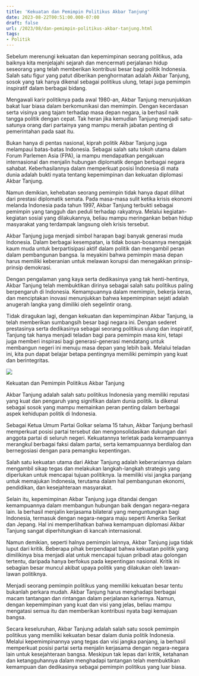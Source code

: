 ```yaml
---
title: 'Kekuatan dan Pemimpin Politikus Akbar Tanjung'
date: 2023-08-22T00:51:00.000-07:00
draft: false
url: /2023/08/dan-pemimpin-politikus-akbar-tanjung.html
tags: 
- Politik
---
```


  

Sebelum merenungi kekuatan dan kepemimpinan seorang politikus, ada baiknya kita menjelajahi sejarah dan mencermati perjalanan hidup seseorang yang telah memberikan kontribusi besar bagi politik Indonesia. Salah satu figur yang patut diberikan penghormatan adalah Akbar Tanjung, sosok yang tak hanya dikenal sebagai politikus ulung, tetapi juga pemimpin inspiratif dalam berbagai bidang.

  

Mengawali karir politiknya pada awal 1980-an, Akbar Tanjung menunjukkan bakat luar biasa dalam berkomunikasi dan memimpin. Dengan kecerdasan serta visinya yang tajam terhadap masa depan negara, ia berhasil naik tangga politik dengan cepat. Tak heran jika kemudian Tanjung menjadi satu-satunya orang dari partainya yang mampu meraih jabatan penting di pemerintahan pada saat itu.

  

Bukan hanya di pentas nasional, kiprah politik Akbar Tanjung juga melampaui batas-batas Indonesia. Sebagai salah satu tokoh utama dalam Forum Parlemen Asia (FPA), ia mampu mendapatkan pengakuan internasional dan menjalin hubungan diplomatik dengan berbagai negara sahabat. Keberhasilannya dalam memperkuat posisi Indonesia di mata dunia adalah bukti nyata tentang kepemimpinan dan kekuatan diplomasi Akbar Tanjung.

  

Namun demikian, kehebatan seorang pemimpin tidak hanya dapat dilihat dari prestasi diplomatik semata. Pada masa-masa sulit ketika krisis ekonomi melanda Indonesia pada tahun 1997, Akbar Tanjung terbukti sebagai pemimpin yang tangguh dan peduli terhadap rakyatnya. Melalui kegiatan-kegiatan sosial yang dilakukannya, beliau mampu meringankan beban hidup masyarakat yang terdampak langsung oleh krisis tersebut.

  

Akbar Tanjung juga menjadi simbol harapan bagi banyak generasi muda Indonesia. Dalam berbagai kesempatan, ia tidak bosan-bosannya mengajak kaum muda untuk berpartisipasi aktif dalam politik dan mengambil peran dalam pembangunan bangsa. Ia meyakini bahwa pemimpin masa depan harus memiliki keberanian untuk melawan korupsi dan menegakkan prinsip-prinsip demokrasi.

  

Dengan pengalaman yang kaya serta dedikasinya yang tak henti-hentinya, Akbar Tanjung telah membuktikan dirinya sebagai salah satu politikus paling berpengaruh di Indonesia. Kemampuannya dalam memimpin, bekerja keras, dan menciptakan inovasi menunjukkan bahwa kepemimpinan sejati adalah anugerah langka yang dimiliki oleh segelintir orang.

  

Tidak diragukan lagi, dengan kekuatan dan kepemimpinan Akbar Tanjung, ia telah memberikan sumbangsih besar bagi negara ini. Dengan sederet prestasinya serta dedikasinya sebagai seorang politikus ulung dan inspiratif, Tanjung tak hanya menjadi teladan bagi para pemimpin masa kini, tetapi juga memberi inspirasi bagi generasi-generasi mendatang untuk membangun negeri ini menuju masa depan yang lebih baik. Melalui teladan ini, kita pun dapat belajar betapa pentingnya memiliki pemimpin yang kuat dan berintegritas.

  

![](https://cdn.medcom.id/dynamic/content/2019/06/28/1036781/lfRgbX7LjV.jpg?w=1024)

  

Kekuatan dan Pemimpin Politikus Akbar Tanjung

  

Akbar Tanjung adalah salah satu politikus Indonesia yang memiliki reputasi yang kuat dan pengaruh yang signifikan dalam dunia politik. Ia dikenal sebagai sosok yang mampu memainkan peran penting dalam berbagai aspek kehidupan politik di Indonesia.

  

Sebagai Ketua Umum Partai Golkar selama 15 tahun, Akbar Tanjung berhasil memperkuat posisi partai tersebut dan mengonsolidasikan dukungan dari anggota partai di seluruh negeri. Kekuatannya terletak pada kemampuannya merangkul berbagai faksi dalam partai, serta kemampuannya berdialog dan bernegosiasi dengan para pemangku kepentingan.

  

Salah satu kekuatan utama dari Akbar Tanjung adalah keberaniannya dalam mengambil sikap tegas dan melakukan langkah-langkah strategis yang diperlukan untuk mencapai tujuan politiknya. Ia memiliki visi jangka panjang untuk memajukan Indonesia, terutama dalam hal pembangunan ekonomi, pendidikan, dan kesejahteraan masyarakat.

  

Selain itu, kepemimpinan Akbar Tanjung juga ditandai dengan kemampuannya dalam membangun hubungan baik dengan negara-negara lain. Ia berhasil menjalin kerjasama bilateral yang menguntungkan bagi Indonesia, termasuk dengan negara-negara maju seperti Amerika Serikat dan Jepang. Hal ini memperlihatkan bahwa kemampuan diplomasi Akbar Tanjung sangat diperhitungkan di kancah internasional.

  

Namun demikian, seperti halnya pemimpin lainnya, Akbar Tanjung juga tidak luput dari kritik. Beberapa pihak berpendapat bahwa kekuatan politik yang dimilikinya bisa menjadi alat untuk mencapai tujuan pribadi atau golongan tertentu, daripada hanya berfokus pada kepentingan nasional. Kritik ini sebagian besar muncul akibat upaya politik yang dilakukan oleh lawan-lawan politiknya.

  

Menjadi seorang pemimpin politikus yang memiliki kekuatan besar tentu bukanlah perkara mudah. Akbar Tanjung harus menghadapi berbagai macam tantangan dan rintangan dalam perjalanan kariernya. Namun, dengan kepemimpinan yang kuat dan visi yang jelas, beliau mampu mengatasi semua itu dan memberikan kontribusi nyata bagi kemajuan bangsa.

  

Secara keseluruhan, Akbar Tanjung adalah salah satu sosok pemimpin politikus yang memiliki kekuatan besar dalam dunia politik Indonesia. Melalui kepemimpinannya yang tegas dan visi jangka panjang, ia berhasil memperkuat posisi partai serta menjalin kerjasama dengan negara-negara lain untuk kesejahteraan bangsa. Meskipun tak lepas dari kritik, ketahanan dan ketangguhannya dalam menghadapi tantangan telah membuktikan kemampuan dan dedikasinya sebagai pemimpin politikus yang luar biasa.